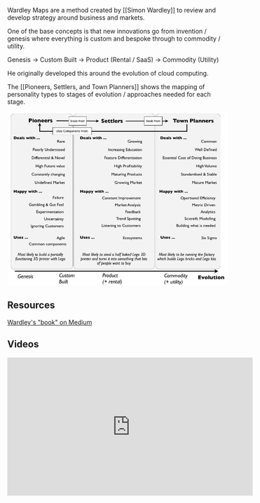 Wardley Maps are a method created by [[Simon Wardley]] to review and develop strategy around business and markets. 

One of the base concepts is that new innovations go from invention / genesis where everything is custom and bespoke through to commodity / utility. 

Genesis -> Custom Built -> Product (Rental / SaaS) -> Commodity (Utility)

He originally developed this around the evolution of cloud computing.

The [[Pioneers, Settlers, and Town Planners]] shows the mapping of personality types to stages of evolution / approaches needed for each stage.

![](/assets/Wardley_Pioneers-Settlers-Town_Planners.jpg)

## Resources

[Wardley's "book" on Medium](https://medium.com/wardleymaps)

## Videos

<iframe width="560" height="315" src="https://www.youtube-nocookie.com/embed/L3wgzl2iUR4?si=wb4rlnTROuoVdooH" title="YouTube video player" frameborder="0" allow="accelerometer; autoplay; clipboard-write; encrypted-media; gyroscope; picture-in-picture; web-share" allowfullscreen></iframe>